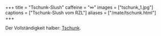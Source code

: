 +++
title = "Tschunk-Slush"
caffeine = "∞"
images = ["tschunk_1.jpg"]
captions = ["Tschunk-Slush vom RZL"]
aliases = ["/mate/tschunk.html"]
+++

Der Vollständigkeit halber: [Tschunk](https://duckduckgo.com/?q=tschunk).
